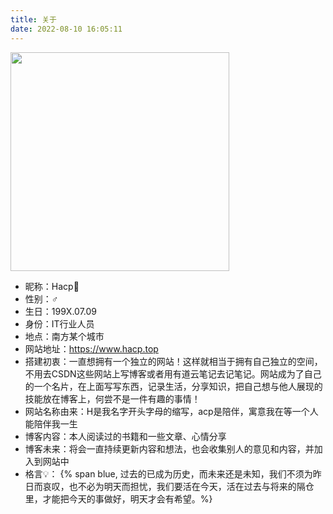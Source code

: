 ```yaml
---
title: 关于
date: 2022-08-10 16:05:11
---
```


<!-- {% note warning modern %}<b>非商免字体、网图</b>等资源未经授权仅限个人使用，不得用于商业用途。本站平时仅用于交流和学习，如涉及侵权请联系站长删除对应资源，谢谢！ —— 致版权方{% endnote %} -->

<div class="img-wrap">
<div class="img-bg">
<a href="https://z4a.net/images/2023/08/14/push.webp" data-fancybox="gallery" data-caption="" data-thumb="https://z4a.net/images/2023/08/14/push.webp">
<img class="img entered loaded" src="https://z4a.net/images/2023/08/14/push.webp" data-lazy-src="https://z4a.net/images/2023/08/14/push.webp" style="width:350px">
</a>
</div>
</div>

- 昵称：Hacp🍉
- 性别：♂
- 生日：199X.07.09
- 身份：IT行业人员
- 地点：南方某个城市
- 网站地址：https://www.hacp.top
- 搭建初衷：一直想拥有一个独立的网站！这样就相当于拥有自己独立的空间，不用去CSDN这些网站上写博客或者用有道云笔记去记笔记。网站成为了自己的一个名片，在上面写写东西，记录生活，分享知识，把自己想与他人展现的技能放在博客上，何尝不是一件有趣的事情！
- 网站名称由来：H是我名字开头字母的缩写，acp是陪伴，寓意我在等一个人能陪伴我一生
- 博客内容：本人阅读过的书籍和一些文章、心情分享
- 博客未来：将会一直持续更新内容和想法，也会收集别人的意见和内容，并加入到网站中
- 格言💡： {% span blue,  过去的已成为历史，而未来还是未知，我们不须为昨日而哀叹，也不必为明天而担忧，我们要活在今天，活在过去与将来的隔仓里，才能把今天的事做好，明天才会有希望。%}


